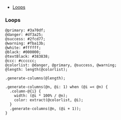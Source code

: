 
- [Loops](http://lesscss.cn/features/#loops-feature)

### Loops

```less
@primary: #3a70df;
@danger: #df3a25;
@success: #2fcd77;
@warning: #fba13b;
@white: #ffffff;
@black: #000000;
@textBlack: #383838;
@ccc: #cccccc;
@colorlist: @danger, @primary, @success, @warning;
@length: length(@colorlist);

.generate-columns(@length);

.generate-columns(@n, @i: 1) when (@i =< @n) {
  .column-@{i} {
    width: (@i * 100% / @n);
    color: extract(@colorlist, @i);
  }
  .generate-columns(@n, (@i + 1));
}
```